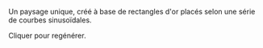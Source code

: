 Un paysage unique, créé à base de rectangles d'or placés selon une série de courbes sinusoïdales.

Cliquer pour regénérer.